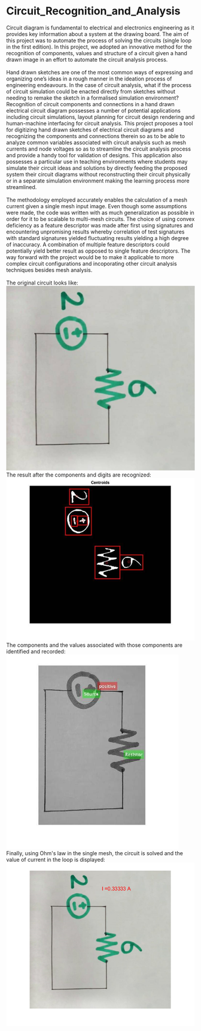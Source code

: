 # Circuit_Recognition_and_Analysis
Circuit diagram is fundamental to electrical and electronics engineering as it provides key information about a system at the drawing board. The aim of this project was to automate the process of solving the circuits (single loop in the first edition). In this project, we adopted an innovative method for the recognition of components, values and structure of a circuit given a hand drawn image in an effort to automate the circuit analysis process.
<br />
<br />
Hand drawn sketches are one of the most common ways of expressing and organizing one’s ideas in a rough manner in the
ideation process of engineering endeavours. In the case of circuit analysis, what if the process of circuit simulation could be
enacted directly from sketches without needing to remake the
sketch in a formalised simulation environment? Recognition
of circuit components and connections in a hand drawn electrical circuit diagram possesses a number of potential applications including circuit simulations, layout planning for circuit
design rendering and human-machine interfacing for circuit
analysis. This project proposes a tool for digitizing hand
drawn sketches of electrical circuit diagrams and recognizing
the components and connections therein so as to be able to analyze common variables associated with circuit analysis such
as mesh currents and node voltages so as to streamline the circuit analysis process and provide a handy tool for validation
of designs. This application also possesses a particular use in
teaching environments where students may simulate their circuit ideas and solutions by directly feeding the proposed system their circuit diagrams without reconstructing their circuit
physically or in a separate simulation environment making the
learning process more streamlined.
<br />
<br />
The methodology employed accurately enables the calculation of a mesh current given a single mesh input image.
Even though some assumptions were made, the code was
written with as much generalization as possible in order for it
to be scalable to multi-mesh circuits. The choice of using convex deficiency as a feature descriptor was made after first using signatures and encountering unpromising results whereby
correlation of test signatures with standard signatures yielded
fluctuating results yielding a high degree of inaccuracy. A
combination of multiple feature descriptors could potentially
yield better result as opposed to single feature descriptors.
The way forward with the project would be to make it applicable to more complex circuit configurations and incoporating
other circuit analysis techniques besides mesh analysis.
<br />
<br />
The original circuit looks like:
![alt text](https://github.com/MursalinLarik/Circuit_Recognition_and_Analysis/blob/main/circuit.jpg)
<br />
The result after the components and digits are recognized:
<br />
![alt text](https://github.com/MursalinLarik/Circuit_Recognition_and_Analysis/blob/main/detected.jpg)
<br />
The components and the values associated with those components are identified and recorded:
<br />
![alt text](https://github.com/MursalinLarik/Circuit_Recognition_and_Analysis/blob/main/identified.jpg)
<br />
Finally, using Ohm's law in the single mesh, the circuit is solved and the value of current in the loop is displayed:
<br />
![alt text](https://github.com/MursalinLarik/Circuit_Recognition_and_Analysis/blob/main/solved.png)
